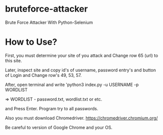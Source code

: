 # bruteforce-attacker
Brute Force Attacker With Python-Selenium

# How to Use?

First, you must determine your site of you attack and Change row 65 (url) to this site. 

Later, inspect site and copy id's of username, password entry's and button of Login and Change row's 49, 53, 57.

After, open terminal and write 'python3 index.py -u USERNAME -p WORDLIST

=> WORDLIST - password.txt, wordlist.txt or etc.

and Press Enter. Program try to all passwords.

Also you must download Chromedriver.
https://chromedriver.chromium.org/

Be careful to version of Google Chrome and your OS.
